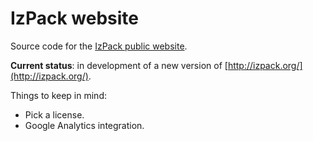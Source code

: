 # IzPack website

Source code for the [IzPack public website](http://izpack.org/).

**Current status**: in development of a new version of [http://izpack.org/](http://izpack.org/).

Things to keep in mind:

* Pick a license.
* Google Analytics integration.
